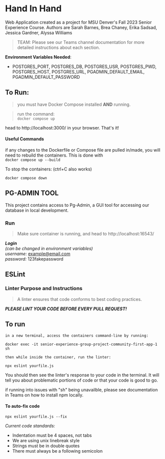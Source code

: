 
# Hand In Hand
Web Application created as a project for MSU Denver's Fall 2023 Senior Experience Course.  Authors are Sarah Barnes, Brea Chaney, Erika Sadsad, Jessica Gardner, Alyssa Williams 

>TEAM: Please see our Teams channel documentation for more detailed instructions about each section. 


**Environment Variables Needed**:  
- POSTGRES_PORT, POSTGRES_DB, POSTGRES_USR, POSTGRES_PWD, POSTGRES_HOST, POSTGRES_URL, PGADMIN_DEFAULT_EMAIL,  PGADMIN_DEFAULT_PASSWORD


## To Run: 

>you must have Docker Compose installed **AND** running. 

>run the command:   
```docker compose up```

head to http://localhost:3000/ in your browser. That's it! 



#### **Useful Commands**
if any changes to the Dockerfile or Compose file are pulled in/made, you will need to rebuild the containers. This is done with   
```docker compose up --build```  

To stop the containers: (ctrl+C also works)

```docker compose down```


## PG-ADMIN TOOL ##
This project contains access to Pg-Admin, a GUI tool for accessing our database in local development. 

### Run ###
>Make sure container is running, and head to 
http://localhost:16543/  

***Login***  
 *(can be changed in environment variables)*  
*username:* example@email.com  
*password:* 123fakepassword 


## ESLint ##
### Linter Purpose and Instructions ###

>A linter ensures that code conforms to best coding practices.  

_**PLEASE LINT YOUR CODE BEFORE EVERY PULL REQUEST!**_

 ## To run ##
    in a new terminal, access the containers command-line by running:
    
 ```docker exec -it senior-experience-group-project-community-first-app-1 sh ```

    then while inside the container, run the linter: 
 
`````` npx eslint yourfile.js ``````

You should then see the linter's response to your code in the terminal. It will tell you about problematic portions of code or that your code is good to go.

if running into issues with "sh" being unavailble, please see documentation in Teams on how to install npm locally. 

#### To auto-fix code ####
 
```npx eslint yourfile.js --fix```


*Current code standards:*
* Indentation must be 4 spaces, not tabs
* We are using unix linebreak style
* Strings must be in double quotes
* There must always be a following semicolon 
